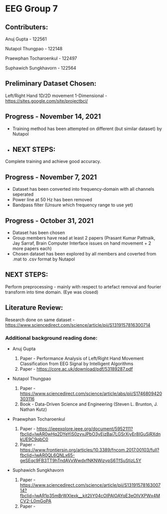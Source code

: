 # EEG Group 7
## Contributers:
Anuj Gupta - 122561

Nutapol Thungpao - 122148

Praewphan Tocharoenkul - 122497

Suphawich Sungkhavorn - 122564
## Preliminary Dataset Chosen:
Left/Right Hand 1D/2D movement 1-Dimensional - https://sites.google.com/site/projectbci/
## Progress - November 14, 2021
- Training method has been attempted on different (but similar dataset) by Nutapol
- ## NEXT STEPS:
Complete training and achieve good accuracy.
## Progress - November 7, 2021
- Dataset has been converted into frequency-domain with all channels seperated
- Power line at 50 Hz has been removed
- Bandpass filter (Unsure which frequency range to use yet)
## Progress - October 31, 2021
- Dataset has been chosen
- Group members have read at least 2 papers (Prasant Kumar Pattnaik, Jay Sarraf, Brain Computer Interface issues on hand movement + 2 more papers each)
- Chosen dataset has been explored by all members and coverted from .mat to .csv format by Nutapol
## NEXT STEPS:
Perform preprocessing - mainly with respect to artefact removal and fourier transform into time domain. (Eye was closed)
## Literature Review:
Research done on same dataset - https://www.sciencedirect.com/science/article/pii/S1319157816300714

### Additional background reading done:
- Anuj Gupta 
  1. Paper - Performance Analysis of Left/Right Hand Movement Classification from EEG Signal by Intelligent Algorithms
  2. Paper - https://core.ac.uk/download/pdf/53189287.pdf

- Nutapol Thungpao
  1. Paper - https://www.sciencedirect.com/science/article/abs/pii/S1746809420303116
  2. Book - Data-Driven Science and Engineering (Steven L. Brunton, J. Nathan Kutz)
  
- Praewphan Tocharoenkul
  1. Paper - https://ieeexplore.ieee.org/document/5952111?fbclid=IwAR0wHq2DYeYiS0zyvJPbO3yEjzBai7LGSrXiyEr8IGuSjRXdnkUE9C9qbC0
  2. Paper - https://www.frontiersin.org/articles/10.3389/fncom.2017.00103/full?fbclid=IwAR0QL6QNLx65-geSEqc9FB3TT9hTndAVxWwdxfNKNWizypS6TfSuStjzL5Y
  
- Suphawich Sungkhavorn
  1. Paper - https://www.sciencedirect.com/science/article/pii/S1319157816300714?fbclid=IwAR1p35mBrWXlexk__kit2liY04cOIPAlOAYqE3eOIVXPWx4MCV2-L0mGoPA
  2. Paper - 

